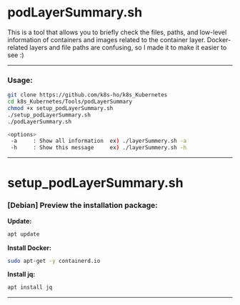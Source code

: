 # podLayerSummary.sh
  
This is a tool that allows you to briefly check the files, paths, and low-level information of containers and images related to the container layer. Docker-related layers and file paths are confusing, so I made it to make it easier to see :)

---

### Usage:  
```bash
git clone https://github.com/k8s-ho/k8s_Kubernetes    
cd k8s_Kubernetes/Tools/podLayerSummary
chmod +x setup_podLayerSummary.sh
./setup_podLayerSummary.sh 
./podLayerSummary.sh

<options>
 -a     : Show all information  ex) ./layerSummery.sh -a
 -h     : Show this message     ex) ./layerSummery.sh -h
```

---

# setup_podLayerSummary.sh  
### [Debian] Preview the installation package:   
__Update:__     
```bash
apt update   
```
__Install Docker:__    
```bash
sudo apt-get -y containerd.io
```
__Install jq:__  
```bash
apt install jq
```   

---
